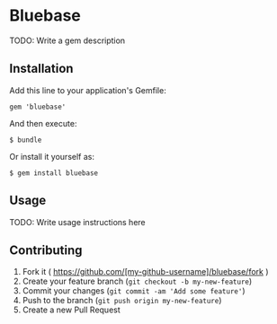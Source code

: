 # Bluebase

TODO: Write a gem description

## Installation

Add this line to your application's Gemfile:

    gem 'bluebase'

And then execute:

    $ bundle

Or install it yourself as:

    $ gem install bluebase

## Usage

TODO: Write usage instructions here

## Contributing

1. Fork it ( https://github.com/[my-github-username]/bluebase/fork )
2. Create your feature branch (`git checkout -b my-new-feature`)
3. Commit your changes (`git commit -am 'Add some feature'`)
4. Push to the branch (`git push origin my-new-feature`)
5. Create a new Pull Request
